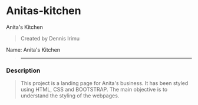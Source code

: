 # Anitas-kitchen
Anita's Kitchen

>Created by Dennis Irimu
>
Name: Anita's Kitchen
>
>---------------------------
>
### Description
> This project is  a landing page for Anita's business.
>It has been styled using HTML, CSS and BOOTSTRAP.
>The main objective is to understand the styling of the webpages.
